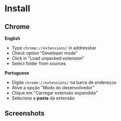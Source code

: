 # Install

## Chrome

**English**
- Type `chrome://extensions/` in addressbar
- Check option "Developer mode"
- Click in "Load unpacked extension"
- Select folder from sources

**Portuguese**
- Digite `chrome://extensions/` na barra de endereços
- Ative a opção "Modo do desenvolvedor"
- Clique em "Carregar extensão expandida"
- Selecione a **pasta** da extensão

## Screenshots
